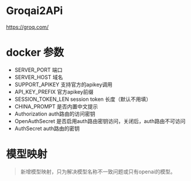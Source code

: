 # Groqai2APi

https://groq.com/

# docker 参数

- SERVER_PORT 端口
- SERVER_HOST 域名
- SUPPORT_APIKEY 支持官方的apikey调用
- API_KEY_PREFIX 官方apikey前缀
- SESSION_TOKEN_LEN session token 长度（默认不用填）
- CHINA_PROMPT 是否内置中文提示
- Authorization auth路由的访问密钥
- OpenAuthSecret 是否启用auth路由密钥访问，关闭后，auth路由不可访问
- AuthSecret auth路由的密钥

# 模型映射

> 新增模型映射，只为解决模型名称不一致问题或只有openai的模型。


